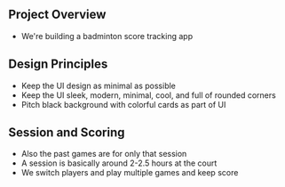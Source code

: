 ## Project Overview
- We're building a badminton score tracking app

## Design Principles
- Keep the UI design as minimal as possible
- Keep the UI sleek, modern, minimal, cool, and full of rounded corners
- Pitch black background with colorful cards as part of UI

## Session and Scoring
- Also the past games are for only that session
- A session is basically around 2-2.5 hours at the court
- We switch players and play multiple games and keep score